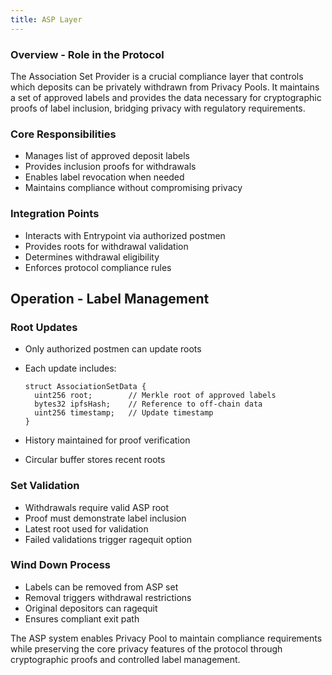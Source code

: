 ```yaml
---
title: ASP Layer
---
```


### Overview - Role in the Protocol

The Association Set Provider is a crucial compliance layer that controls which deposits can be privately withdrawn from Privacy Pools. It maintains a set of approved labels and provides the data necessary for cryptographic proofs of label inclusion, bridging privacy with regulatory requirements.

### Core Responsibilities

- Manages list of approved deposit labels
- Provides inclusion proofs for withdrawals
- Enables label revocation when needed
- Maintains compliance without compromising privacy

### Integration Points

- Interacts with Entrypoint via authorized postmen
- Provides roots for withdrawal validation
- Determines withdrawal eligibility
- Enforces protocol compliance rules

## Operation - Label Management

### Root Updates

- Only authorized postmen can update roots
- Each update includes:

  ```solidity
  struct AssociationSetData {
    uint256 root;        // Merkle root of approved labels
    bytes32 ipfsHash;    // Reference to off-chain data
    uint256 timestamp;   // Update timestamp
  }

  ```

- History maintained for proof verification
- Circular buffer stores recent roots

### Set Validation

- Withdrawals require valid ASP root
- Proof must demonstrate label inclusion
- Latest root used for validation
- Failed validations trigger ragequit option

### Wind Down Process

- Labels can be removed from ASP set
- Removal triggers withdrawal restrictions
- Original depositors can ragequit
- Ensures compliant exit path

The ASP system enables Privacy Pool to maintain compliance requirements while preserving the core privacy features of the protocol through cryptographic proofs and controlled label management.
